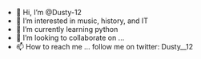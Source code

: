 - 👋 Hi, I’m @Dusty-12
- 👀 I’m interested in music, history, and IT
- 🌱 I’m currently learning python
- 💞️ I’m looking to collaborate on ...
- 📫 How to reach me ... follow me on twitter: Dusty__12

<!---
Dusty-12/Dusty-12 is a ✨ special ✨ repository because its `README.md` (this file) appears on your GitHub profile.
You can click the Preview link to take a look at your changes.
--->
